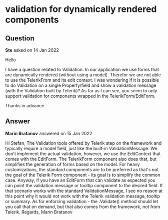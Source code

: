 # validation for dynamically rendered components

## Question

**Ste** asked on 14 Jan 2022

Hello

I have a question related to Validation. In our application we use forms that are dynamically rendered (without using a model). Therefor we are not able to use the TelerikFrom and its edit context.
I was wondering if it is possible to do Validation on a single Property/field and show a validation message (with the Validation built by Telerik)?
As far as I can see, you seem to only support validation for components wrapped in the TelerikForm/EditForm.

Thanks in advance

## Answer

**Marin Bratanov** answered on 15 Jan 2022

Hi Stefan, The Validation tools offered by Telerik step on the framework and typically require a model field, just like the built-in ValidationMessage. We don't implement the actual validation, however, we use the EditContext that comes with the EditForm. The TelerikForm component also does that, but simplifies the generation of forms based on the model. For heavy customizations, the standard components are to be preferred as that's not the goal of the Telerik Form component - its goal is to simplify the common case. Anyway, if you have an EditForm that can validate as expected you can point the validation message or tooltip component to the desired field. If that scenario works with the standard ValidationMessage, I see no reason at this point why it would not work with the Telerik validation message, tooltip or summary. As for enforcing validation - the .Validate() method should let you call that on demand, but that also comes from the framework, not from Telerik. Regards, Marin Bratanov
